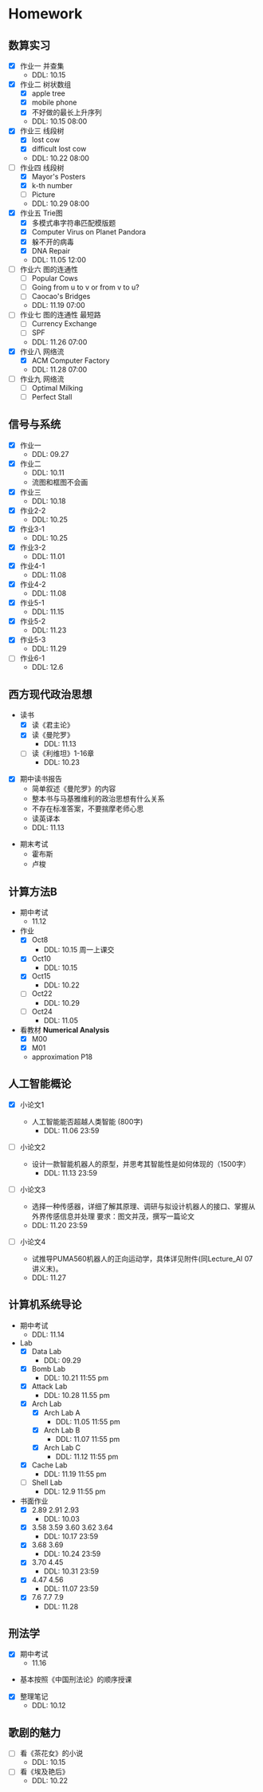 # Homework

##  数算实习 
* [x] 作业一 并查集
    * DDL: 10.15
* [x] 作业二 树状数组
    * [x] apple tree
    * [x] mobile phone  
    * [x] 不好做的最长上升序列
    * DDL: 10.15 08:00
* [x] 作业三 线段树
    * [x] lost cow
    * [x] difficult lost cow
    * DDL: 10.22 08:00 
* [ ] 作业四 线段树
    * [x] Mayor's Posters
    * [x] k-th number
    * [ ] Picture
    * DDL: 10.29 08:00
* [x] 作业五 Trie图
    * [x] 多模式串字符串匹配模版题
    * [x] Computer Virus on Planet Pandora
    * [x] 躲不开的病毒
    * [x] DNA Repair
    * DDL: 11.05 12:00
* [ ] 作业六 图的连通性
    * [ ] Popular Cows
    * [ ] Going from u to v or from v to u?
    * [ ] Caocao's Bridges
    * DDL: 11.19 07:00  
* [ ] 作业七 图的连通性 最短路
    * [ ] Currency Exchange  
    * [ ] SPF  
    * DDL: 11.26 07:00
* [x] 作业八 网络流  
    * [x] ACM Computer Factory  
    * DDL: 11.28 07:00  
* [ ] 作业九 网络流  
    * [ ] Optimal Milking  
    * [ ] Perfect Stall  
## 信号与系统
* [x] 作业一
    * DDL: 09.27
* [x] 作业二
    * DDL: 10.11
    * 流图和框图不会画
* [x] 作业三
    * DDL: 10.18
* [x] 作业2-2
    * DDL: 10.25
* [x] 作业3-1
    * DDL: 10.25
* [x] 作业3-2
    * DDL: 11.01
* [x] 作业4-1
    * DDL: 11.08
* [x] 作业4-2
    * DDL: 11.08  
* [x] 作业5-1  
    * DDL: 11.15 
* [x] 作业5-2  
    * DDL: 11.23  
* [x] 作业5-3  
    * DDL: 11.29  
* [ ] 作业6-1  
    * DDL: 12.6    
## 西方现代政治思想
* 读书
    * [x] 读《君主论》
    * [x] 读《曼陀罗》
        * DDL: 11.13
    * [ ] 读《利维坦》1-16章
        * DDL: 10.23
* [x] 期中读书报告
    * 简单叙述《曼陀罗》的内容
    * 整本书与马基雅维利的政治思想有什么关系
    * 不存在标准答案，不要揣摩老师心思
    * 读英译本
    * DDL: 11.13
* 期末考试
    * 霍布斯
    * 卢梭
## 计算方法B
* 期中考试
    * 11.12  
* 作业
    * [x] Oct8
        * DDL: 10.15 周一上课交
    * [x] Oct10
        * DDL: 10.15
    * [x] Oct15
        * DDL: 10.22
    * [ ] Oct22
        * DDL: 10.29
    * [ ] Oct24
        * DDL: 11.05
* 看教材 **Numerical Analysis** 
    * [x] M00 
    * [x] M01  
    * approximation P18

## 人工智能概论

* [x] 小论文1
    * 人工智能能否超越人类智能 (800字)
        * DDL: 11.06 23:59
    
* [ ] 小论文2 
    * 设计一款智能机器人的原型，并思考其智能性是如何体现的（1500字）
        * DDL: 11.13 23:59

* [ ] 小论文3
    * 选择一种传感器，详细了解其原理、调研与拟设计机器人的接口、掌握从外界传感信息并处理 要求：图文并茂，撰写一篇论文
    * DDL: 11.20 23:59  
* [ ] 小论文4  
    *  试推导PUMA560机器人的正向运动学，具体详见附件(同Lecture_AI 07讲义末)。  
    * DDL: 11.27

## 计算机系统导论
* 期中考试
    * DDL: 11.14
* Lab
    * [x] Data Lab
        * DDL: 09.29
    * [x] Bomb Lab
        * DDL: 10.21 11:55 pm
    * [x] Attack Lab
        * DDL: 10.28 11.55 pm  
    * [x] Arch Lab
        * [x] Arch Lab A
            * DDL: 11.05 11:55 pm  
        * [x] Arch Lab B
            * DDL: 11.07 11:55 pm  
        * [x] Arch Lab C
            * DDL: 11.12 11:55 pm  
    * [x] Cache Lab
        * DDL: 11.19 11:55 pm  
    * [ ] Shell Lab  
        * DDL: 12.9 11:55 pm
    
* 书面作业
    * [x] 2.89 2.91 2.93
        * DDL: 10.03
    * [x] 3.58 3.59 3.60 3.62 3.64
        * DDL: 10.17 23:59
    * [x] 3.68 3.69
        * DDL: 10.24 23:59
    * [x] 3.70 4.45
        * DDL: 10.31 23:59
    * [x] 4.47 4.56
        * DDL: 11.07 23:59  
    * [x] 7.6 7.7 7.9  
        * DDL: 11.28

## 刑法学
* [x] 期中考试
    * 11.16
* 基本按照《中国刑法论》的顺序授课
* [x] 整理笔记
    * DDL: 10.12

## 歌剧的魅力
* [ ] 看《茶花女》的小说
    * DDL: 10.15
* [ ] 看《埃及艳后》
    * DDL: 10.22





 





